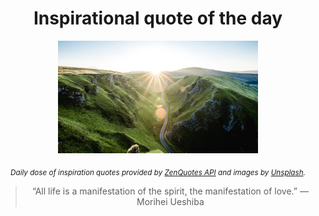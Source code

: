
<div align="center">

# Inspirational quote of the day

<img src="./data/photo.jpeg" alt="Beautiful nature photo" width="320" height="180">

<sub><i>Daily dose of inspiration quotes provided by [ZenQuotes API](https://zenquotes.io/) and images by [Unsplash](https://unsplash.com/).</i></sub>


<blockquote>&ldquo;All life is a manifestation of the spirit, the manifestation of love.&rdquo; &mdash; <footer>Morihei Ueshiba</footer></blockquote>

</div>
